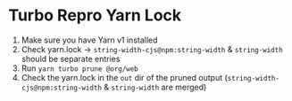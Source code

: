# Turbo Repro Yarn Lock

1. Make sure you have Yarn v1 installed
2. Check yarn.lock -> `string-width-cjs@npm:string-width` & `string-width` should be separate entries
3. Run `yarn turbo prune @org/web`
4. Check the yarn.lock in the `out` dir of the pruned output (`string-width-cjs@npm:string-width` & `string-width` are merged)
